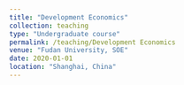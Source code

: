 ```yaml
---
title: "Development Economics"
collection: teaching
type: "Undergraduate course"
permalink: /teaching/Development Economics
venue: "Fudan University, SOE"
date: 2020-01-01
location: "Shanghai, China"
---
```


